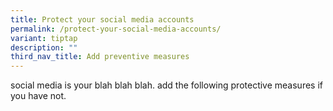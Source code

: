 ```yaml
---
title: Protect your social media accounts
permalink: /protect-your-social-media-accounts/
variant: tiptap
description: ""
third_nav_title: Add preventive measures
---
```

<p>social media is your blah blah blah. add the following protective measures
if you have not.</p>
<p></p>
<p></p>